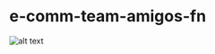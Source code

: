 # e-comm-team-amigos-fn
![ alt text ](https://img.shields.io/badge/Node.js-APIs-339933?style=for-the-badge&logo=Node.js)

